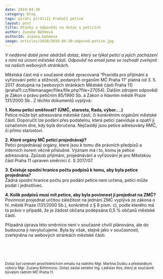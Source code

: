 ```yaml
---
date: 2019-04-30
category: blog
tags: piráti piráti11 Praha11 petice
layout: post
title: Otázky a odpovědi na dotaz o peticích
author: Zuzana Böhmová
authorId: zuzana.bohmova
image: articles/2018/2019-04-30-odpoved-petice.jpg
---
```


*V nedávné době jsme obdrželi dotaz, který se týkal peticí a jejich zacházení s nimi na úrovni městské části. Odpověď na email jsme se rozhodli zveřejnit na našich webových stránkách.*

Městská část má v současné době zpracovaná “Pravidla pro přijímání a vyřizování petic a stížností, podaných orgánům MČ Praha 11” platná od 3. 5. 2017 dostupná na [webových stránkách Městské části Praha 11] (praha11.cz/filemanager/files/file.php?file=27054). Dalším zdrojem odpovědi je Zákon o právu petičním 85/1990 Sb. a Zákon o hlavním městě Praze 131/2000 Sb.. Z těchto dokumentů vyplývá:

**1. Komu petici směřovat? (ÚMČ, starosta, Rada, výbor....)** <br>
Petice může být adresována městské části, či konkrétním orgánům městské části. Doporučit lze podání přes podatelnu, která petici zaeviduje a opatří ji označením dne, kdy byla doručena. Nejčastěji jsou petice adresovány RMČ, či přímo starostovi.

**2. Které orgány MČ petici projednávají?** <br>
Petici projednávají orgány, které jsou k tomu dle právních předpisů a interních norem věcně příslušné. Význam má i to, komu je petice adresována. Způsob přijímání, projednávání a vyřizování je pro Městskou část Praha 11 upraven směrnicí č. S 2017/07.

**3. Existuje spodní hranice počtu podpisů k tomu, aby byla petice projednána?** <br>
Žádná spodní hranice počtu pro podání petice není určena, petici může podat i jednotlivec.

**4. Kolik podpisů musí mít petice, aby byla povinnost ji projednat na ZMČ?** <br>
Povinnost projednat určitou záležitost na jednání ZMČ vyplývá ze zákona o hl. městě Praze (131/2000 Sb.), konkrétně z § 8 písm. c), podle kterého má to právo v případě, že je žádost občana podepsána 0,5 % občanů městské části.

Případná úprava této směrnice není v současné chvíli plánována, ale do budoucna ji nevylučujeme. Byla by však, stejně jako v současnosti, zveřejněna na webových stránkách městské části.

<br>
<br>
<br>

<sup>Dotaz byl vznesen prostřednictvím emailu na radního Mgr. Martina Dušku a předsedkyni výboru Mgr. Zuzanu Böhmovou. Dotaz zaslal senátor Ing. Ladislav Kos, který je současně bývalým radním MČ Praha 11.</sup>

